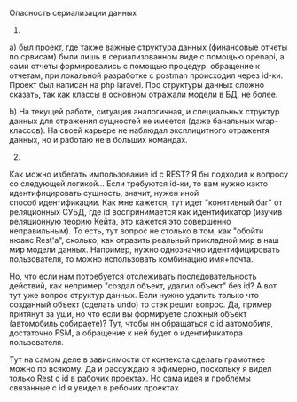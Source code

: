 Опасность сериализации данных

1)
a) был проект, где также важные структура данных (финансовые отчеты по срвисам) были 
лишь в сериализованном виде с помощью openapi, а сами отчеты формировались с помощью процедур.
обращение к отчетам, при локальной разработке с postman происходил через id-ки. Проект был
написан на php laravel. Про структуры данных сложно сказать, так как классы в основном 
отражали модели в БД, не более.

b) На текущей работе, ситуация аналогичная, и специальных структур данных для отражения
сущностей не имеется (даже банальных wrap-классов). На своей карьере не наблюдал
эксплицитного отражентя данных, но и работаю не в больших командах.

2)
Как можно избегать импользование id с REST? Я бы подходил к вопросу со следующей логикой...
Если требуются id-ки, то вам нужно както идентифицировать сущность, значит, нужен иной  
способ идентификации. Как мне кажется, тут идет "конитивный баг" от реляционных СУБД, где
id воспринимается как идентификатор (изучив реляционную теорию Кейта, это кажется это совершенно
неправильным). То есть, тут вопрос не столько в том, как "обойти нюанс Rest'a", сколько, как отразить реальный прикладной мир в наш мир модели данных. 
Например, нужно однозначно идентифицировать пользователя, то можно использовать комбинацию
имя+почта. 

Но, что если нам потребуется отслеживать последовательность действий, как непример 
"создал объект, удалил объект" без id? А вот тут уже вопрос структур данных.
Если нужно удалить только что созданный объект (сделать undo) то стэк решит вопрос.
Да, пример притянут за уши, но что если вы формируете сложный объект (автомобиль собираете)?
Тут, чтобы нн обращаться с id аатомобиля, достаточно FSM, а обращение к ней будет о
идентификатора пользователя.

Тут на самом деле в зависимости от контекста сделать грамотнее можно по всякому.
Да и рассуждаю я эфимерно, поскольку я видел только Rest с id в рабочих проектах.
Но сама идея и проблемы связанные с id я увидел в ребочих проектах
